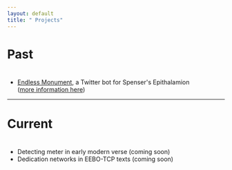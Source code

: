 ```yaml
---
layout: default
title: " Projects"
---
```


# Past
#
* [Endless Monument][bot], a Twitter bot for Spenser's Epithalamion  
	([more information here][tumblr])  
***
# Current
#
* Detecting meter in early modern verse (coming soon)
* Dedication networks in EEBO-TCP texts (coming soon)

[bot]: http://twitter.com/endlessmonument
[tumblr]: http://hdwspenser.tumblr.com/post/92841915826/endlessmonument-a-twitter-bot-for-spensers
